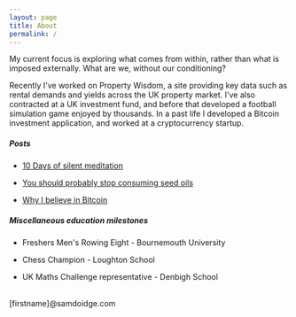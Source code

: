 ```yaml
---
layout: page
title: About
permalink: /
---
```


My current focus is exploring what comes from within, rather than what is imposed externally. What are we, without our conditioning? 


<!-- Currently I'm seeking truth, wherever it may be found. -->

Recently I've worked on Property Wisdom, a site providing key data such as rental demands and yields across the UK property market. I've also contracted at a UK investment fund, and before that developed a football simulation game enjoyed by thousands. In a past life I developed a Bitcoin investment application, and worked at a cryptocurrency startup.


##### Posts
* <a href="/10-days-of-silent-meditation">10 Days of silent meditation</a>


* <a href="/you-should-probably-stop-consuming-seed-oils">You should probably stop consuming seed oils</a>

* <a href="/why-i-believe-in-bitcoin">Why I believe in Bitcoin</a>



##### Miscellaneous education milestones

- Freshers Men's Rowing Eight - Bournemouth University

- Chess Champion - Loughton School

- UK Maths Challenge representative - Denbigh School

<br />
[firstname]@samdoidge.com

